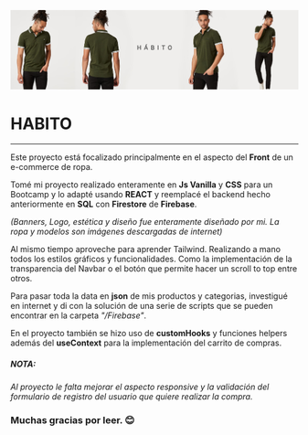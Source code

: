  ![Tux, the Linux mascot](/src/images/header/banner_01.png)
# HABITO
---

Este proyecto está focalizado principalmente en el aspecto del **Front** de un e-commerce de ropa.


Tomé mi proyecto realizado enteramente en **Js Vanilla** y **CSS** para un Bootcamp y lo adapté usando **REACT** y reemplacé el backend hecho anteriormente en **SQL** con **Firestore** de **Firebase**.

*(Banners, Logo, estética y diseño fue enteramente diseñado por mi. La ropa y modelos son imágenes descargadas de internet)*

Al mismo tiempo aproveche para aprender Tailwind.
Realizando a mano todos los estilos gráficos y funcionalidades.
Como la implementación de la transparencia del Navbar o el botón que permite hacer un scroll to top entre otros.

Para pasar toda la data en **json** de mis productos y categorias, investigué en internet y di con la solución de una serie de scripts que se pueden encontrar en la carpeta *"/Firebase"*.

En el proyecto también se hizo uso de **customHooks** y funciones helpers además del **useContext** para la implementación del carrito de compras.



##### NOTA:
*Al proyecto le falta mejorar el aspecto responsive y la validación del formulario de registro del usuario que quiere realizar la compra.*


### Muchas gracias por leer. 😊

